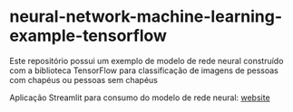 # neural-network-machine-learning-example-tensorflow
Este repositório possui um exemplo de modelo de rede neural construído com a biblioteca TensorFlow para classificação de imagens de pessoas com chapéus ou pessoas sem chapéus

Aplicação Streamlit para consumo do modelo de rede neural: <a href="https://deteccaodechapeu.streamlit.app/">website</a>
